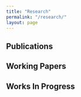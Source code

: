 ```yaml
---
title: "Research"
permalink: "/research/"
layout: page
---
```


## Publications

## Working Papers

## Works In Progress
